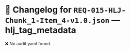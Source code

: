 # 📝 Changelog for `REQ-015-HLJ-Chunk_1-Item_4-v1.0.json` — **hlj_tag_metadata**

❌ No audit.yaml found.
